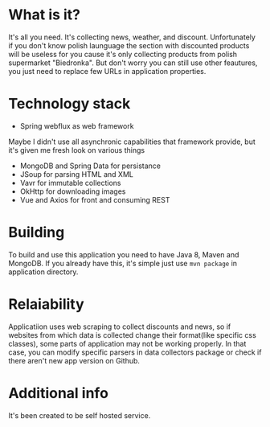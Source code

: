 # What is it?
It's all you need. It's collecting news, weather, and discount. Unfortunately if you don't know polish launguage the section with discounted products will be useless for you cause it's only collecting products from polish supermarket "Biedronka".
But don't worry you can still use other feautures, you just need to replace few URLs in application properties.
# Technology stack
- Spring webflux as web framework

Maybe I didn't use all asynchronic capabilities that framework provide, but it's given me fresh look on various things
- MongoDB and Spring Data for persistance
- JSoup for parsing HTML and XML
- Vavr for immutable collections
- OkHttp for downloading images
- Vue and Axios for front and consuming REST
# Building
To build and use this application you need to have Java 8, Maven and MongoDB.
If you already have this, it's simple just use `mvn package` in application directory.
# Relaiability
 Applicatiion uses web scraping to collect discounts and news, so if websites from which data is collected change their format(like specific css classes), some parts of application may not be working properly. In that case, you can modify specific parsers in data collectors package or check if there aren't new app version on Github.
# Additional info
  It's been created to be self hosted service. 
